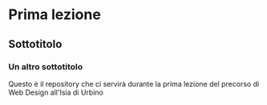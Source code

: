 # Prima lezione
## Sottotitolo
### Un altro sottotitolo

Questo è il repository che ci servirà durante la prima lezione del precorso di Web Design all'Isia di Urbino
